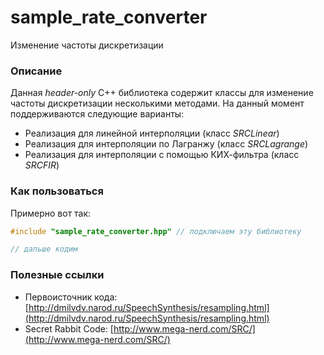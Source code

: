 # sample_rate_converter
Изменение частоты дискретизации

### Описание

Данная *header-only* C++ библиотека содержит классы для изменение частоты дискретизации несколькими методами. 
На данный момент поддерживаются следующие варианты:

* Реализация для линейной интерполяции (класс *SRCLinear*)
* Реализация для интерполяции по Лагранжу (класс *SRCLagrange*)
* Реализация для интерполяции c помощью КИХ-фильтра (класс *SRCFIR*)

### Как пользоваться

Примерно вот так:

```C++
#include "sample_rate_converter.hpp" // подключаем эту библиотеку

// дальше кодим

```


### Полезные ссылки

* Первоисточник кода: [http://dmilvdv.narod.ru/SpeechSynthesis/resampling.html](http://dmilvdv.narod.ru/SpeechSynthesis/resampling.html)
* Secret Rabbit Code: [http://www.mega-nerd.com/SRC/](http://www.mega-nerd.com/SRC/)

